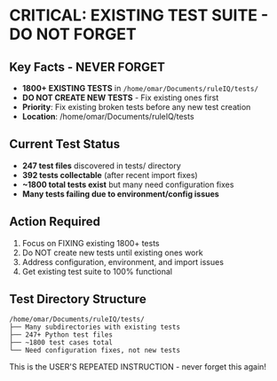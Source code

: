 # CRITICAL: EXISTING TEST SUITE - DO NOT FORGET

## Key Facts - NEVER FORGET
- **1800+ EXISTING TESTS** in `/home/omar/Documents/ruleIQ/tests/`
- **DO NOT CREATE NEW TESTS** - Fix existing ones first
- **Priority**: Fix existing broken tests before any new test creation
- **Location**: /home/omar/Documents/ruleIQ/tests

## Current Test Status
- **247 test files** discovered in tests/ directory
- **392 tests collectable** (after recent import fixes)
- **~1800 total tests exist** but many need configuration fixes
- **Many tests failing due to environment/config issues**

## Action Required
1. Focus on FIXING existing 1800+ tests
2. Do NOT create new tests until existing ones work
3. Address configuration, environment, and import issues
4. Get existing test suite to 100% functional

## Test Directory Structure
```
/home/omar/Documents/ruleIQ/tests/
├── Many subdirectories with existing tests
├── 247+ Python test files 
├── ~1800 test cases total
└── Need configuration fixes, not new tests
```

This is the USER'S REPEATED INSTRUCTION - never forget this again!